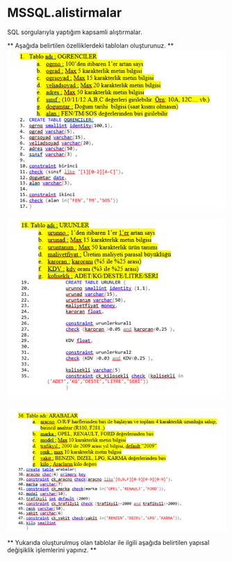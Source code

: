 # MSSQL.alistirmalar
SQL sorgularıyla yaptığım kapsamli alıştırmalar.

** Aşağıda belirtilen özelliklerdeki tabloları oluşturunuz. **
![Soru Görseli 1](https://github.com/muratcivek/MSSQL.alistirmalar/blob/main/alistirma1/1.png)

![Soru Görseli 1](https://github.com/muratcivek/MSSQL.alistirmalar/blob/main/alistirma1/2.png)

![Soru Görseli 1](https://github.com/muratcivek/MSSQL.alistirmalar/blob/main/alistirma1/3.png)

** Yukarıda oluşturulmuş olan tablolar ile ilgili aşağıda belirtilen yapısal değişiklik işlemlerini yapınız.  **




